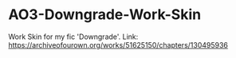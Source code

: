 # AO3-Downgrade-Work-Skin
Work Skin for my fic 'Downgrade'. Link: https://archiveofourown.org/works/51625150/chapters/130495936
